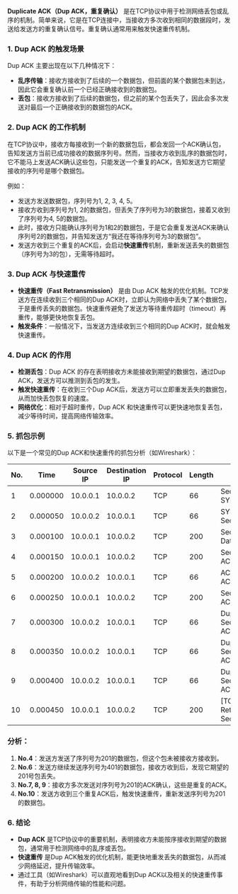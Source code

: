 **Duplicate ACK（Dup ACK，重复确认）** 是在TCP协议中用于检测网络丢包或乱序的机制。简单来说，它是在TCP连接中，当接收方多次收到相同的数据段时，发送给发送方的重复确认信号。重复确认通常用来触发快速重传机制。

### **1. Dup ACK 的触发场景**
Dup ACK 主要出现在以下几种情况下：
- **乱序传输**：接收方接收到了后续的一个数据包，但前面的某个数据包未到达，因此它会重复确认前一个已经正确接收到的数据包。
- **丢包**：接收方接收到了后续的数据包，但之前的某个包丢失了，因此会多次发送对最后一个正确接收到的数据包的ACK。

### **2. Dup ACK 的工作机制**
在TCP协议中，接收方每接收到一个新的数据包后，都会发回一个ACK确认包，告知发送方当前已成功接收的数据序列号。然而，当接收方收到乱序的数据包时，它不能马上发送ACK确认这些包，只能发送一个重复的ACK，告知发送方它期望接收的序列号是哪个数据包。

例如：
- 发送方发送数据包，序列号为1, 2, 3, 4, 5。
- 接收方收到序列号为1, 2的数据包，但丢失了序列号为3的数据包，接着又收到了序列号为4, 5的数据包。
- 此时，接收方只能确认序列号为1和2的数据包，于是它会重复发送ACK来确认序列号2的数据包，并告知发送方“我还在等待序列号为3的数据包”。
- 发送方收到三个重复的ACK后，会启动**快速重传**机制，重新发送丢失的数据包（序列号为3的包），无需等待超时。

### **3. Dup ACK 与快速重传**
- **快速重传（Fast Retransmission）** 是由 Dup ACK 触发的优化机制。TCP发送方在连续收到三个相同的Dup ACK时，立即认为网络中丢失了某个数据包，于是重传丢失的数据包。快速重传避免了发送方等待重传超时（timeout）再重传，能够更快地恢复丢包。
- **触发条件**：一般情况下，当发送方连续收到三个相同的Dup ACK时，就会触发快速重传。

### **4. Dup ACK 的作用**
- **检测丢包**：Dup ACK 的存在表明接收方未能接收到期望的数据包，通过Dup ACK，发送方可以推测到丢包的发生。
- **触发快速重传**：在收到三个Dup ACK后，发送方可以立即重发丢失的数据包，从而加快丢包恢复的速度。
- **网络优化**：相对于超时重传，Dup ACK 和快速重传可以更快速地恢复丢包，减少等待时间，提高网络传输效率。

### **5. 抓包示例**
以下是一个常见的Dup ACK和快速重传的抓包分析（如Wireshark）：

| No.  | Time      | Source IP   | Destination IP | Protocol | Length | Info                              |
|------|-----------|-------------|----------------|----------|--------|-----------------------------------|
| 1    | 0.000000  | 10.0.0.1    | 10.0.0.2       | TCP      | 66     | Seq=1 ACK=1 SYN                   |
| 2    | 0.000050  | 10.0.0.2    | 10.0.0.1       | TCP      | 66     | SYN, ACK Seq=1 ACK=2              |
| 3    | 0.000100  | 10.0.0.1    | 10.0.0.2       | TCP      | 200    | Seq=1 ACK=2 Data                  |
| 4    | 0.000150  | 10.0.0.1    | 10.0.0.2       | TCP      | 200    | Seq=201 ACK=2 Data                |
| 5    | 0.000200  | 10.0.0.2    | 10.0.0.1       | TCP      | 66     | ACK Seq=2 ACK=401                 |
| 6    | 0.000250  | 10.0.0.1    | 10.0.0.2       | TCP      | 200    | Seq=401 ACK=2 Data                |
| 7    | 0.000300  | 10.0.0.2    | 10.0.0.1       | TCP      | 66     | Dup ACK Seq=2 ACK=201             |
| 8    | 0.000350  | 10.0.0.2    | 10.0.0.1       | TCP      | 66     | Dup ACK Seq=2 ACK=201             |
| 9    | 0.000400  | 10.0.0.2    | 10.0.0.1       | TCP      | 66     | Dup ACK Seq=2 ACK=201             |
| 10   | 0.000450  | 10.0.0.1    | 10.0.0.2       | TCP      | 200    | [TCP Fast Retransmission] Seq=201 |

### **分析：**
1. **No.4**：发送方发送了序列号为201的数据包，但这个包未被接收方接收到。
2. **No.6**：发送方继续发送序列号为401的数据包，接收方收到后，发现它期望的201号包丢失。
3. **No.7, 8, 9**：接收方多次发送对序列号为201的ACK确认，这些是重复的ACK。
4. **No.10**：发送方收到三个重复ACK后，触发快速重传，重新发送序列号为201的数据包。

### **6. 结论**
- **Dup ACK** 是TCP协议中的重要机制，表明接收方未能按序接收到期望的数据包，通常用于检测网络中的乱序或丢包。
- **快速重传** 是Dup ACK触发的优化机制，能更快地重发丢失的数据包，从而减少网络延迟，提升传输效率。
- 通过工具（如Wireshark）可以直观地看到Dup ACK以及相关的快速重传事件，有助于分析网络传输的性能和问题。